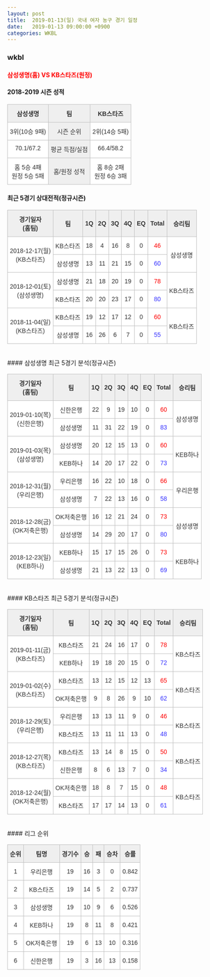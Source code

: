 ```yaml
---
layout: post
title:  2019-01-13(일) 국내 여자 농구 경기 일정
date:   2019-01-13 09:00:00 +0900
categories: WKBL
---
```


### wkbl

#### <span style="color:red"> 삼성생명(홈) VS KB스타즈(원정) </span>

#### 2018-2019 시즌 성적

<style type="text/css">
.tg  {border-collapse:collapse;border-spacing:0;}
.tg td{font-family:Arial, sans-serif;font-size:14px;padding:10px 5px;border-style:solid;border-width:1px;overflow:hidden;word-break:normal;border-color:#c0c0c0;}
.tg th{font-family:Arial, sans-serif;font-size:14px;font-weight:normal;padding:10px 5px;border-style:solid;border-width:1px;overflow:hidden;word-break:normal;border-color:#c0c0c0;}
.tg .tg-dcpn{background-color:#ffffff;border-color:#c0c0c0;text-align:center;vertical-align:top}
.tg .tg-txr3{background-color:#ffffff;border-color:#c0c0c0;text-align:center;vertical-align:top}
.tg .tg-o8le{background-color:#efefef;border-color:#c0c0c0;text-align:center;vertical-align:top}
.tg .tg-rr9t{font-weight:bold;background-color:#efefef;border-color:#c0c0c0;text-align:center;vertical-align:top}
.tg .tg-wazi{background-color:#efefef;border-color:#c0c0c0;text-align:center;vertical-align:middle}
</style>

<table class="tg">
  <tr>
    <td class="tg-rr9t">삼성생명</td>
    <td class="tg-rr9t">팀</td>
    <td class="tg-rr9t">KB스타즈</td>
  </tr>
  <tr>
    <th class="tg-dcpn">3위(10승 9패)</th>
    <th class="tg-o8le">시즌 순위</th>
    <th class="tg-dcpn">2위(14승 5패)</th>
  </tr>
  <tr>
    <td class="tg-txr3">70.1/67.2</td>
    <td class="tg-o8le">평균 득점/실점</td>
    <td class="tg-txr3">66.4/58.2</td>
  </tr>
  <tr>
    <td class="tg-dcpn">홈 5승 4패<br>원정 5승 5패</td>
    <td class="tg-wazi">홈/원정 성적</td>
    <td class="tg-dcpn">홈 8승 2패<br>원정 6승 3패</td>
  </tr>
</table>

#### 최근 5경기 상대전적(정규시즌)

<style type="text/css">
.tg  {border-collapse:collapse;border-spacing:0;border-color:#ccc;}
.tg td{font-family:Arial, sans-serif;font-size:14px;padding:10px 5px;border-style:solid;border-width:1px;overflow:hidden;word-break:normal;border-color:#ccc;color:#333;background-color:#fff;}
.tg th{font-family:Arial, sans-serif;font-size:14px;font-weight:normal;padding:10px 5px;border-style:solid;border-width:1px;overflow:hidden;word-break:normal;border-color:#ccc;color:#333;background-color:#f0f0f0;}
.tg .tg-wman{border-color:#c0c0c0;text-align:center;vertical-align:middle}
.tg .tg-d14o{font-weight:bold;background-color:#efefef;border-color:#c0c0c0;text-align:center;vertical-align:middle}
.tg .tg-vb54{background-color:#ffffff;color:#3531ff;border-color:#c0c0c0;text-align:center;vertical-align:middle}
.tg .tg-jb7t{background-color:#ffffff;color:#fe0000;border-color:#c0c0c0;text-align:center;vertical-align:middle}
.tg .tg-50j8{background-color:#ffffff;border-color:#c0c0c0;text-align:center;vertical-align:middle}
.tg .tg-dyzo{color:#fe0000;border-color:#c0c0c0;text-align:center;vertical-align:middle}
.tg .tg-1z2d{color:#3531ff;border-color:#c0c0c0;text-align:center;vertical-align:middle}
.tg .tg-fzdr{border-color:#c0c0c0;text-align:center;vertical-align:top}
.tg .tg-n24o{background-color:#ffffff;color:#3531ff;border-color:#c0c0c0;text-align:center;vertical-align:top}
.tg .tg-t31z{background-color:#efefef;border-color:#c0c0c0;text-align:center;vertical-align:middle}
.tg .tg-tjwp{background-color:#efefef;border-color:#c0c0c0;text-align:center;vertical-align:top}
</style>

<table class="tg">
  <tr>
    <th class="tg-d14o">경기일자<br>(홈팀)</th>
    <th class="tg-d14o">팀</th>
    <th class="tg-d14o">1Q</th>
    <th class="tg-d14o">2Q</th>
    <th class="tg-d14o">3Q</th>
    <th class="tg-d14o">4Q</th>
    <th class="tg-d14o">EQ</th>
    <th class="tg-d14o">Total</th>
    <th class="tg-d14o">승리팀</th>
  </tr>

<tr>
  <td class="tg-50j8" rowspan="2">2018-12-17(월)<br>(KB스타즈)</td>
  <td class="tg-50j8">KB스타즈</td>
  <td class="tg-50j8">18</td>
  <td class="tg-50j8">4</td>
  <td class="tg-50j8">16</td>
  <td class="tg-50j8">8</td>
  <td class="tg-50j8">0</td>
  <td class="tg-jb7t">46</td>
  <td class="tg-50j8" rowspan="2">삼성생명</td>
</tr>
<tr>
  <td class="tg-50j8">삼성생명</td>
  <td class="tg-50j8">13</td>
  <td class="tg-50j8">11</td>
  <td class="tg-50j8">21</td>
  <td class="tg-50j8">15</td>
  <td class="tg-50j8">0</td>
  <td class="tg-vb54">60</td>
</tr>

<tr>
  <td class="tg-50j8" rowspan="2">2018-12-01(토)<br>(삼성생명)</td>
  <td class="tg-50j8">삼성생명</td>
  <td class="tg-50j8">21</td>
  <td class="tg-50j8">18</td>
  <td class="tg-50j8">20</td>
  <td class="tg-50j8">19</td>
  <td class="tg-50j8">0</td>
  <td class="tg-jb7t">78</td>
  <td class="tg-50j8" rowspan="2">KB스타즈</td>
</tr>
<tr>
  <td class="tg-50j8">KB스타즈</td>
  <td class="tg-50j8">20</td>
  <td class="tg-50j8">20</td>
  <td class="tg-50j8">23</td>
  <td class="tg-50j8">17</td>
  <td class="tg-50j8">0</td>
  <td class="tg-vb54">80</td>
</tr>

<tr>
  <td class="tg-50j8" rowspan="2">2018-11-04(일)<br>(KB스타즈)</td>
  <td class="tg-50j8">KB스타즈</td>
  <td class="tg-50j8">19</td>
  <td class="tg-50j8">12</td>
  <td class="tg-50j8">17</td>
  <td class="tg-50j8">12</td>
  <td class="tg-50j8">0</td>
  <td class="tg-jb7t">60</td>
  <td class="tg-50j8" rowspan="2">KB스타즈</td>
</tr>
<tr>
  <td class="tg-50j8">삼성생명</td>
  <td class="tg-50j8">16</td>
  <td class="tg-50j8">26</td>
  <td class="tg-50j8">6</td>
  <td class="tg-50j8">7</td>
  <td class="tg-50j8">0</td>
  <td class="tg-vb54">55</td>
</tr>
</table><br>
#### 삼성생명 최근 5경기 분석(정규시즌)

<style type="text/css">
.tg  {border-collapse:collapse;border-spacing:0;border-color:#ccc;}
.tg td{font-family:Arial, sans-serif;font-size:14px;padding:10px 5px;border-style:solid;border-width:1px;overflow:hidden;word-break:normal;border-color:#ccc;color:#333;background-color:#fff;}
.tg th{font-family:Arial, sans-serif;font-size:14px;font-weight:normal;padding:10px 5px;border-style:solid;border-width:1px;overflow:hidden;word-break:normal;border-color:#ccc;color:#333;background-color:#f0f0f0;}
.tg .tg-wman{border-color:#c0c0c0;text-align:center;vertical-align:middle}
.tg .tg-d14o{font-weight:bold;background-color:#efefef;border-color:#c0c0c0;text-align:center;vertical-align:middle}
.tg .tg-vb54{background-color:#ffffff;color:#3531ff;border-color:#c0c0c0;text-align:center;vertical-align:middle}
.tg .tg-jb7t{background-color:#ffffff;color:#fe0000;border-color:#c0c0c0;text-align:center;vertical-align:middle}
.tg .tg-50j8{background-color:#ffffff;border-color:#c0c0c0;text-align:center;vertical-align:middle}
.tg .tg-dyzo{color:#fe0000;border-color:#c0c0c0;text-align:center;vertical-align:middle}
.tg .tg-1z2d{color:#3531ff;border-color:#c0c0c0;text-align:center;vertical-align:middle}
.tg .tg-fzdr{border-color:#c0c0c0;text-align:center;vertical-align:top}
.tg .tg-n24o{background-color:#ffffff;color:#3531ff;border-color:#c0c0c0;text-align:center;vertical-align:top}
.tg .tg-t31z{background-color:#efefef;border-color:#c0c0c0;text-align:center;vertical-align:middle}
.tg .tg-tjwp{background-color:#efefef;border-color:#c0c0c0;text-align:center;vertical-align:top}
</style>

<table class="tg">
  <tr>
    <th class="tg-d14o">경기일자<br>(홈팀)</th>
    <th class="tg-d14o">팀</th>
    <th class="tg-d14o">1Q</th>
    <th class="tg-d14o">2Q</th>
    <th class="tg-d14o">3Q</th>
    <th class="tg-d14o">4Q</th>
    <th class="tg-d14o">EQ</th>
    <th class="tg-d14o">Total</th>
    <th class="tg-d14o">승리팀</th>
  </tr>

<tr>
  <td class="tg-50j8" rowspan="2">2019-01-10(목)<br>(신한은행)</td>
  <td class="tg-50j8">신한은행</td>
  <td class="tg-50j8">22</td>
  <td class="tg-50j8">9</td>
  <td class="tg-50j8">19</td>
  <td class="tg-50j8">10</td>
  <td class="tg-50j8">0</td>
  <td class="tg-jb7t">60</td>
  <td class="tg-50j8" rowspan="2">삼성생명</td>
</tr>
<tr>
  <td class="tg-50j8">삼성생명</td>
  <td class="tg-50j8">11</td>
  <td class="tg-50j8">31</td>
  <td class="tg-50j8">22</td>
  <td class="tg-50j8">19</td>
  <td class="tg-50j8">0</td>
  <td class="tg-vb54">83</td>
</tr>

<tr>
  <td class="tg-50j8" rowspan="2">2019-01-03(목)<br>(삼성생명)</td>
  <td class="tg-50j8">삼성생명</td>
  <td class="tg-50j8">20</td>
  <td class="tg-50j8">12</td>
  <td class="tg-50j8">15</td>
  <td class="tg-50j8">13</td>
  <td class="tg-50j8">0</td>
  <td class="tg-jb7t">60</td>
  <td class="tg-50j8" rowspan="2">KEB하나</td>
</tr>
<tr>
  <td class="tg-50j8">KEB하나</td>
  <td class="tg-50j8">14</td>
  <td class="tg-50j8">20</td>
  <td class="tg-50j8">17</td>
  <td class="tg-50j8">22</td>
  <td class="tg-50j8">0</td>
  <td class="tg-vb54">73</td>
</tr>

<tr>
  <td class="tg-50j8" rowspan="2">2018-12-31(월)<br>(우리은행)</td>
  <td class="tg-50j8">우리은행</td>
  <td class="tg-50j8">16</td>
  <td class="tg-50j8">22</td>
  <td class="tg-50j8">10</td>
  <td class="tg-50j8">18</td>
  <td class="tg-50j8">0</td>
  <td class="tg-jb7t">66</td>
  <td class="tg-50j8" rowspan="2">우리은행</td>
</tr>
<tr>
  <td class="tg-50j8">삼성생명</td>
  <td class="tg-50j8">7</td>
  <td class="tg-50j8">22</td>
  <td class="tg-50j8">13</td>
  <td class="tg-50j8">16</td>
  <td class="tg-50j8">0</td>
  <td class="tg-vb54">58</td>
</tr>

<tr>
  <td class="tg-50j8" rowspan="2">2018-12-28(금)<br>(OK저축은행)</td>
  <td class="tg-50j8">OK저축은행</td>
  <td class="tg-50j8">16</td>
  <td class="tg-50j8">12</td>
  <td class="tg-50j8">21</td>
  <td class="tg-50j8">24</td>
  <td class="tg-50j8">0</td>
  <td class="tg-jb7t">73</td>
  <td class="tg-50j8" rowspan="2">삼성생명</td>
</tr>
<tr>
  <td class="tg-50j8">삼성생명</td>
  <td class="tg-50j8">14</td>
  <td class="tg-50j8">29</td>
  <td class="tg-50j8">20</td>
  <td class="tg-50j8">17</td>
  <td class="tg-50j8">0</td>
  <td class="tg-vb54">80</td>
</tr>

<tr>
  <td class="tg-50j8" rowspan="2">2018-12-23(일)<br>(KEB하나)</td>
  <td class="tg-50j8">KEB하나</td>
  <td class="tg-50j8">15</td>
  <td class="tg-50j8">17</td>
  <td class="tg-50j8">15</td>
  <td class="tg-50j8">26</td>
  <td class="tg-50j8">0</td>
  <td class="tg-jb7t">73</td>
  <td class="tg-50j8" rowspan="2">KEB하나</td>
</tr>
<tr>
  <td class="tg-50j8">삼성생명</td>
  <td class="tg-50j8">21</td>
  <td class="tg-50j8">13</td>
  <td class="tg-50j8">22</td>
  <td class="tg-50j8">13</td>
  <td class="tg-50j8">0</td>
  <td class="tg-vb54">69</td>
</tr>
</table><br>
#### KB스타즈 최근 5경기 분석(정규시즌)

<style type="text/css">
.tg  {border-collapse:collapse;border-spacing:0;border-color:#ccc;}
.tg td{font-family:Arial, sans-serif;font-size:14px;padding:10px 5px;border-style:solid;border-width:1px;overflow:hidden;word-break:normal;border-color:#ccc;color:#333;background-color:#fff;}
.tg th{font-family:Arial, sans-serif;font-size:14px;font-weight:normal;padding:10px 5px;border-style:solid;border-width:1px;overflow:hidden;word-break:normal;border-color:#ccc;color:#333;background-color:#f0f0f0;}
.tg .tg-wman{border-color:#c0c0c0;text-align:center;vertical-align:middle}
.tg .tg-d14o{font-weight:bold;background-color:#efefef;border-color:#c0c0c0;text-align:center;vertical-align:middle}
.tg .tg-vb54{background-color:#ffffff;color:#3531ff;border-color:#c0c0c0;text-align:center;vertical-align:middle}
.tg .tg-jb7t{background-color:#ffffff;color:#fe0000;border-color:#c0c0c0;text-align:center;vertical-align:middle}
.tg .tg-50j8{background-color:#ffffff;border-color:#c0c0c0;text-align:center;vertical-align:middle}
.tg .tg-dyzo{color:#fe0000;border-color:#c0c0c0;text-align:center;vertical-align:middle}
.tg .tg-1z2d{color:#3531ff;border-color:#c0c0c0;text-align:center;vertical-align:middle}
.tg .tg-fzdr{border-color:#c0c0c0;text-align:center;vertical-align:top}
.tg .tg-n24o{background-color:#ffffff;color:#3531ff;border-color:#c0c0c0;text-align:center;vertical-align:top}
.tg .tg-t31z{background-color:#efefef;border-color:#c0c0c0;text-align:center;vertical-align:middle}
.tg .tg-tjwp{background-color:#efefef;border-color:#c0c0c0;text-align:center;vertical-align:top}
</style>

<table class="tg">
  <tr>
    <th class="tg-d14o">경기일자<br>(홈팀)</th>
    <th class="tg-d14o">팀</th>
    <th class="tg-d14o">1Q</th>
    <th class="tg-d14o">2Q</th>
    <th class="tg-d14o">3Q</th>
    <th class="tg-d14o">4Q</th>
    <th class="tg-d14o">EQ</th>
    <th class="tg-d14o">Total</th>
    <th class="tg-d14o">승리팀</th>
  </tr>

<tr>
  <td class="tg-50j8" rowspan="2">2019-01-11(금)<br>(KB스타즈)</td>
  <td class="tg-50j8">KB스타즈</td>
  <td class="tg-50j8">21</td>
  <td class="tg-50j8">24</td>
  <td class="tg-50j8">16</td>
  <td class="tg-50j8">17</td>
  <td class="tg-50j8">0</td>
  <td class="tg-jb7t">78</td>
  <td class="tg-50j8" rowspan="2">KB스타즈</td>
</tr>
<tr>
  <td class="tg-50j8">KEB하나</td>
  <td class="tg-50j8">19</td>
  <td class="tg-50j8">18</td>
  <td class="tg-50j8">20</td>
  <td class="tg-50j8">15</td>
  <td class="tg-50j8">0</td>
  <td class="tg-vb54">72</td>
</tr>

<tr>
  <td class="tg-50j8" rowspan="2">2019-01-02(수)<br>(KB스타즈)</td>
  <td class="tg-50j8">KB스타즈</td>
  <td class="tg-50j8">13</td>
  <td class="tg-50j8">12</td>
  <td class="tg-50j8">15</td>
  <td class="tg-50j8">12</td>
  <td class="tg-50j8">13</td>
  <td class="tg-jb7t">65</td>
  <td class="tg-50j8" rowspan="2">KB스타즈</td>
</tr>
<tr>
  <td class="tg-50j8">OK저축은행</td>
  <td class="tg-50j8">9</td>
  <td class="tg-50j8">8</td>
  <td class="tg-50j8">26</td>
  <td class="tg-50j8">9</td>
  <td class="tg-50j8">10</td>
  <td class="tg-vb54">62</td>
</tr>

<tr>
  <td class="tg-50j8" rowspan="2">2018-12-29(토)<br>(우리은행)</td>
  <td class="tg-50j8">우리은행</td>
  <td class="tg-50j8">13</td>
  <td class="tg-50j8">13</td>
  <td class="tg-50j8">11</td>
  <td class="tg-50j8">9</td>
  <td class="tg-50j8">0</td>
  <td class="tg-jb7t">46</td>
  <td class="tg-50j8" rowspan="2">KB스타즈</td>
</tr>
<tr>
  <td class="tg-50j8">KB스타즈</td>
  <td class="tg-50j8">13</td>
  <td class="tg-50j8">11</td>
  <td class="tg-50j8">11</td>
  <td class="tg-50j8">13</td>
  <td class="tg-50j8">0</td>
  <td class="tg-vb54">48</td>
</tr>

<tr>
  <td class="tg-50j8" rowspan="2">2018-12-27(목)<br>(KB스타즈)</td>
  <td class="tg-50j8">KB스타즈</td>
  <td class="tg-50j8">13</td>
  <td class="tg-50j8">14</td>
  <td class="tg-50j8">8</td>
  <td class="tg-50j8">15</td>
  <td class="tg-50j8">0</td>
  <td class="tg-jb7t">50</td>
  <td class="tg-50j8" rowspan="2">KB스타즈</td>
</tr>
<tr>
  <td class="tg-50j8">신한은행</td>
  <td class="tg-50j8">8</td>
  <td class="tg-50j8">6</td>
  <td class="tg-50j8">13</td>
  <td class="tg-50j8">7</td>
  <td class="tg-50j8">0</td>
  <td class="tg-vb54">34</td>
</tr>

<tr>
  <td class="tg-50j8" rowspan="2">2018-12-24(월)<br>(OK저축은행)</td>
  <td class="tg-50j8">OK저축은행</td>
  <td class="tg-50j8">18</td>
  <td class="tg-50j8">8</td>
  <td class="tg-50j8">7</td>
  <td class="tg-50j8">15</td>
  <td class="tg-50j8">0</td>
  <td class="tg-jb7t">48</td>
  <td class="tg-50j8" rowspan="2">KB스타즈</td>
</tr>
<tr>
  <td class="tg-50j8">KB스타즈</td>
  <td class="tg-50j8">17</td>
  <td class="tg-50j8">17</td>
  <td class="tg-50j8">14</td>
  <td class="tg-50j8">13</td>
  <td class="tg-50j8">0</td>
  <td class="tg-vb54">61</td>
</tr>
</table><br>
#### 리그 순위

<style type="text/css">
    .tg  {border-collapse:collapse;border-spacing:0;border-color:#ccc;}
    .tg td{font-family:Arial, sans-serif;font-size:14px;padding:10px 5px;border-style:solid;border-width:1px;overflow:hidden;word-break:normal;border-color:#ccc;color:#333;background-color:#fff;}
    .tg th{font-family:Arial, sans-serif;font-size:14px;font-weight:normal;padding:10px 5px;border-style:solid;border-width:1px;overflow:hidden;word-break:normal;border-color:#ccc;color:#333;background-color:#f0f0f0;}
    .tg .tg-jvag{background-color:#ffffff;color:#000000;border-color:#c0c0c0;text-align:center;vertical-align:middle}
    .tg .tg-wman{border-color:#c0c0c0;text-align:center;vertical-align:middle}
    .tg .tg-d14o{font-weight:bold;background-color:#efefef;border-color:#c0c0c0;text-align:center;vertical-align:middle}
    .tg .tg-qn23{color:#000000;border-color:#c0c0c0;text-align:center;vertical-align:middle}
    .tg .tg-50j8{background-color:#ffffff;border-color:#c0c0c0;text-align:center;vertical-align:middle}
    .tg .tg-fzdr{border-color:#c0c0c0;text-align:center;vertical-align:top}
    .tg .tg-hnyg{background-color:#ffffff;color:#000000;border-color:#c0c0c0;text-align:center;vertical-align:top}
</style>

<table class="tg">
  <tr>
    <th class="tg-d14o">순위</th>
    <th class="tg-d14o">팀명</th>
    <th class="tg-d14o">경기수</th>
    <th class="tg-d14o">승</th>
    <th class="tg-d14o">패</th>
    <th class="tg-d14o">승차</th>
    <th class="tg-d14o">승률</th>
  </tr>
  
<tr>
    <td class="tg-50j8">1</td>
    <td class="tg-50j8">우리은행</td>
    <td class="tg-50j8">19</td>
    <td class="tg-50j8">16</td>
    <td class="tg-50j8">3</td>
    <td class="tg-50j8">0</td>
    <td class="tg-50j8">0.842</td>
</tr>

<tr>
    <td class="tg-50j8">2</td>
    <td class="tg-50j8">KB스타즈</td>
    <td class="tg-50j8">19</td>
    <td class="tg-50j8">14</td>
    <td class="tg-50j8">5</td>
    <td class="tg-50j8">2</td>
    <td class="tg-50j8">0.737</td>
</tr>

<tr>
    <td class="tg-50j8">3</td>
    <td class="tg-50j8">삼성생명</td>
    <td class="tg-50j8">19</td>
    <td class="tg-50j8">10</td>
    <td class="tg-50j8">9</td>
    <td class="tg-50j8">6</td>
    <td class="tg-50j8">0.526</td>
</tr>

<tr>
    <td class="tg-50j8">4</td>
    <td class="tg-50j8">KEB하나</td>
    <td class="tg-50j8">19</td>
    <td class="tg-50j8">8</td>
    <td class="tg-50j8">11</td>
    <td class="tg-50j8">8</td>
    <td class="tg-50j8">0.421</td>
</tr>

<tr>
    <td class="tg-50j8">5</td>
    <td class="tg-50j8">OK저축은행</td>
    <td class="tg-50j8">19</td>
    <td class="tg-50j8">6</td>
    <td class="tg-50j8">13</td>
    <td class="tg-50j8">10</td>
    <td class="tg-50j8">0.316</td>
</tr>

<tr>
    <td class="tg-50j8">6</td>
    <td class="tg-50j8">신한은행</td>
    <td class="tg-50j8">19</td>
    <td class="tg-50j8">3</td>
    <td class="tg-50j8">16</td>
    <td class="tg-50j8">13</td>
    <td class="tg-50j8">0.158</td>
</tr>
</table><br>